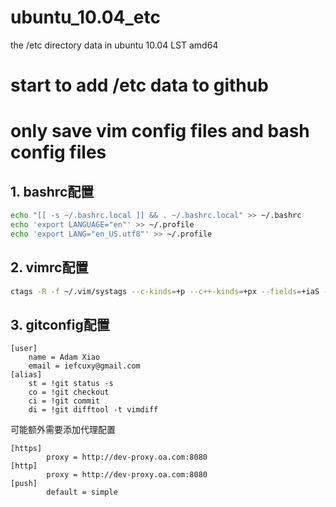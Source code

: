 ubuntu_10.04_etc
================

the /etc directory data in ubuntu 10.04 LST amd64

# start to add /etc data to github

# only save vim config files and bash config files

## 1. bashrc配置

```bash
echo "[[ -s ~/.bashrc.local ]] && . ~/.bashrc.local" >> ~/.bashrc
echo 'export LANGUAGE="en"' >> ~/.profile
echo 'export LANG="en_US.utf8"' >> ~/.profile
```

## 2. vimrc配置

```bash
ctags -R -f ~/.vim/systags --c-kinds=+p --c++-kinds=+px --fields=+iaS --extra=+q --languages=c,c++ /usr/include
```

## 3. gitconfig配置

```
[user]
	name = Adam Xiao
	email = iefcuxy@gmail.com
[alias]
	st = !git status -s
	co = !git checkout
	ci = !git commit
	di = !git difftool -t vimdiff
```
可能额外需要添加代理配置
```
[https]
        proxy = http://dev-proxy.oa.com:8080
[http]
        proxy = http://dev-proxy.oa.com:8080
[push]
        default = simple
```
